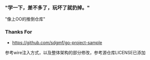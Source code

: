 ### "学一下，差不多了，玩坏了就扔掉。"
"像上OO的推倒仓库"

### Thanks For
- https://github.com/sdgmf/go-project-sample

参考wire注入方式，以及整体架构的部分修改，参考源仓库LICENSE已添加
